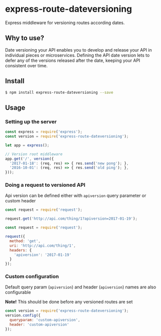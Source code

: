 express-route-dateversioning
============================

Express middleware for versioning routes according dates.


## Why to use?

Date versioning your API enables you to develop and release your API in individual pieces or
microservices. Defining the API date version lets to defer any of the versions released after
the date, keeping your API consistent over time.


## Install

```sh
$ npm install express-route-dateversioning --save
```


## Usage

### Setting up the server

```javascript
const express = require('express');
const version = require('express-route-dateversioning');

let app = express();

// Version root middleware
app.get('/', version({
  '2017-01-18': (req, res) => { res.send('new pong'); },
  '2016-10-01': (req, res) => { res.send('old ping'); },
}));
```


### Doing a request to versioned API 

Api version can be defined either with `apiversion` query parameter or custom header

```javascript
const request = require('request');

request.get('http://api.com/thing/1?apiversion=2017-01-19');
```

```javascript
const request = require('request');

request({
  method: 'get',
  uri: 'http://api.com/thing/1',
  headers: {
    'apiversion': '2017-01-19'
  }
});
```


### Custom configuration

Default query param (`apiversion`) and header (`apiversion`) names are also configurable

__Note!__ This should be done before any versioned routes are set

```javascript
const version = require('express-route-dateversioning');
version.config({
  queryparam: 'custom-apiversion',
  header: 'custom-apiversion'
});
```
